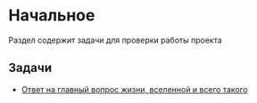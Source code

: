 # Начальное

Раздел содержит задачи для проверки работы проекта

## Задачи

- [Ответ на главный вопрос жизни, вселенной и всего такого](UltimateQuestion)
